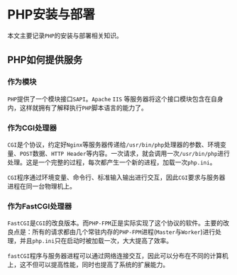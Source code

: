 # PHP安装与部署

本文主要记录`PHP`的安装与部署相关知识。

## PHP如何提供服务

### 作为模块

`PHP`提供了一个模块接口`SAPI`。`Apache` `IIS` 等服务器将这个接口模块包含在自身内，这样就拥有了解释执行`PHP`脚本语言的能力了。

### 作为CGI处理器

`CGI`是个协议，约定好`Nginx`等服务器传递给`/usr/bin/php`处理器的参数、环境变量、`POST`数据、`HTTP Header`等内容。一次请求，就会调用一次`/usr/bin/php`进行处理。这是一个完整的过程，每次都产生一个新的进程，加载一次`php.ini`。

`CGI`程序通过环境变量、命令行、标准输入输出进行交互，因此`CGI`要求与服务器进程在同一台物理机上。

### 作为FastCGI处理器

`FastCGI`是`CGI`的改良版本。而`PHP-FPM`正是实际实现了这个协议的软件。主要的改良点是：所有的请求都由几个常驻内存的`PHP-FPM`进程(`Master`与`Worker`)进行处理，并且`php.ini`只在启动时被加载一次，大大提高了效率。

`fastCGI`程序与服务器进程可以通过网络连接交互，因此可以分布在不同的计算机上，这不但可以提高性能，同时也提高了系统的扩展能力。